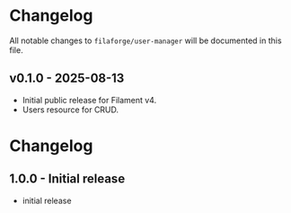 # Changelog

All notable changes to `filaforge/user-manager` will be documented in this file.

## v0.1.0 - 2025-08-13
- Initial public release for Filament v4.
- Users resource for CRUD.
# Changelog

## 1.0.0 - Initial release

- initial release